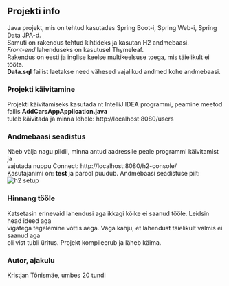 ## Projekti info

Java projekt, mis on tehtud kasutades Spring Boot-i, Spring Web-i, Spring Data JPA-d. <br>
Samuti on rakendus tehtud kihtideks ja kasutan H2 andmebaasi. <br>
*Front-end* lahenduseks on kasutusel Thymeleaf. <br>
Rakendus on eesti ja inglise keelse multikeelsuse toega, mis täielikult ei tööta. <br>
**Data.sql** failist laetakse need vähesed vajalikud andmed kohe andmebaasi.

### Projekti käivitamine

Projekti käivitamiseks kasutada nt IntelliJ IDEA programmi, peamine meetod failis **AddCarsAppApplication.java** <br>
tuleb käivitada ja minna lehele: http://localhost:8080/users

### Andmebaasi seadistus

Näeb välja nagu pildil, minna antud aadressile peale programmi käivitamist ja <br>
vajutada nuppu Connect: http://localhost:8080/h2-console/ <br>
Kasutajanimi on: **test** ja parool puudub. Andmebaasi seadistuse pilt: <br>
![h2 setup](https://github.com/user-attachments/assets/e40e0cfe-1d4b-4fcf-95c9-ddaf3821ba0a)

### Hinnang tööle

Katsetasin erinevaid lahendusi aga ikkagi kõike ei saanud tööle. Leidsin head ideed aga <br>
vigatega tegelemine võttis aega. Väga kahju, et lahendust täielikult valmis ei saanud aga <br>
oli vist tubli üritus. Projekt kompileerub ja läheb käima.

### Autor, ajakulu

Kristjan Tõnismäe, umbes 20 tundi